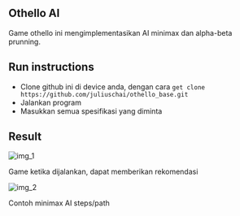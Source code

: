 ## Othello AI
Game othello ini mengimplementasikan AI minimax dan alpha-beta prunning. 

## Run instructions
- Clone github ini di device anda, dengan cara
``` get clone https://github.com/juliuschai/othello_base.git ```
- Jalankan program
- Masukkan semua spesifikasi yang diminta

## Result
![img_1](https://github.com/redruby1/othello_base/blob/patch-1/img/img_1.PNG)

Game ketika dijalankan, dapat memberikan rekomendasi


![img_2](https://github.com/redruby1/othello_base/blob/patch-1/img/img_2.PNG)

Contoh minimax AI steps/path
